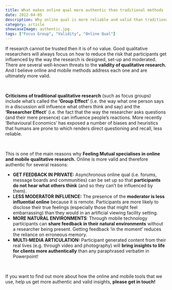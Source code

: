 ```yaml
---
title: What makes online qual more authentic than traditional methods
date: 2022-04-05
description: Why online qual is more reliable and valid than traditional focus groups
category: article
showcaseImage: authentic.jpg
tags: ["Focus Group", "Validity", "Online Qual"]
---
```

If research cannot be trusted then it is of no value. Good qualitative researchers will always focus on how to reduce the risk that participants get influenced by the way the research is designed, set-up and moderated. There are several well-known threats to the **validity of qualitative research.** And I believe online and mobile methods address each one and are ultimately more valid.

<br/>

**Criticisms of traditional qualitative research** (such as focus groups) include what’s called the **‘Group Effect’** (i.e. the way what one person says in a discussion will influence what others think and say) and the **‘Researcher Effect**’ (i.e. the fact that the way the researcher asks questions (and their mere presence) can influence people’s reactions. More recently ‘Behavioural Economics’ has exposed a number of biases and heuristics that humans are prone to which renders direct questioning and recall, less reliable.

<br/>

This is one of the main reasons why **Feeling Mutual specialises in online and mobile qualitative research.**  Online is more valid and therefore authentic for several reasons:

* **GET FEEDBACK IN PRIVATE:** Asynchronous online qual (i.e. forums, message boards and communities) can be set up so that **participants do not hear what others think** (and so they can’t be influenced by them). 
* **LESS MODERATOR INFLUENCE:** The presence of the **moderator is less influential online** because it is remote.  Participants are more likely to disclose their true feelings (especially those that might feel embarrassing) than they would in an artificial viewing facility setting. 
* **MORE NATURAL ENVIRONMENTS**: Through mobile technology participants can **share feedback in their natural environments** without a researcher being present. Getting feedback ‘in the moment’ reduces the reliance on erroneous memory. 
* **MULTI-MEDIA ARTICULATION:** Participant generated content from their real lives (e.g. through video and photography) will **bring insights to life for clients more authentically** than any paraphrased verbatim in Powerpoint!

<br/>

If you want to find out more about how the online and mobile tools that we use, help us get more authentic and valid insights, **please get in touch!** 
